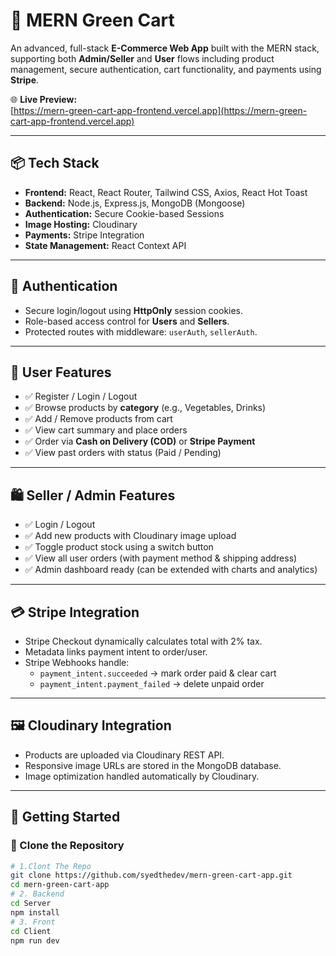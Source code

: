# 🛒 MERN Green Cart

An advanced, full-stack **E-Commerce Web App** built with the MERN stack, supporting both **Admin/Seller** and **User** flows including product management, secure authentication, cart functionality, and payments using **Stripe**.

🌐 **Live Preview:**  
[https://mern-green-cart-app-frontend.vercel.app](https://mern-green-cart-app-frontend.vercel.app)

---

## 📦 Tech Stack

- **Frontend:** React, React Router, Tailwind CSS, Axios, React Hot Toast
- **Backend:** Node.js, Express.js, MongoDB (Mongoose)
- **Authentication:** Secure Cookie-based Sessions
- **Image Hosting:** Cloudinary
- **Payments:** Stripe Integration
- **State Management:** React Context API

---

## 🔐 Authentication

- Secure login/logout using **HttpOnly** session cookies.
- Role-based access control for **Users** and **Sellers**.
- Protected routes with middleware: `userAuth`, `sellerAuth`.

---

## 👤 User Features

- ✅ Register / Login / Logout
- ✅ Browse products by **category** (e.g., Vegetables, Drinks)
- ✅ Add / Remove products from cart
- ✅ View cart summary and place orders
- ✅ Order via **Cash on Delivery (COD)** or **Stripe Payment**
- ✅ View past orders with status (Paid / Pending)

---

## 🛍️ Seller / Admin Features

- ✅ Login / Logout
- ✅ Add new products with Cloudinary image upload
- ✅ Toggle product stock using a switch button
- ✅ View all user orders (with payment method & shipping address)
- ✅ Admin dashboard ready (can be extended with charts and analytics)

---

## 💳 Stripe Integration

- Stripe Checkout dynamically calculates total with 2% tax.
- Metadata links payment intent to order/user.
- Stripe Webhooks handle:
  - `payment_intent.succeeded` → mark order paid & clear cart
  - `payment_intent.payment_failed` → delete unpaid order

---

## 🖼️ Cloudinary Integration

- Products are uploaded via Cloudinary REST API.
- Responsive image URLs are stored in the MongoDB database.
- Image optimization handled automatically by Cloudinary.

---

## 🚀 Getting Started

### 📁 Clone the Repository

```bash
# 1.Clont The Repo
git clone https://github.com/syedthedev/mern-green-cart-app.git
cd mern-green-cart-app
# 2. Backend
cd Server
npm install
# 3. Front
cd Client
npm run dev

